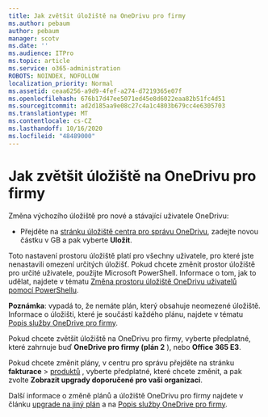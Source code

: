 ```yaml
---
title: Jak zvětšit úložiště na OneDrivu pro firmy
ms.author: pebaum
author: pebaum
manager: scotv
ms.date: ''
ms.audience: ITPro
ms.topic: article
ms.service: o365-administration
ROBOTS: NOINDEX, NOFOLLOW
localization_priority: Normal
ms.assetid: ceaa6256-a9d9-4fef-a274-d7219365e07f
ms.openlocfilehash: 676b17d47ee5071ed45e8d6022eaa82b51fc4d51
ms.sourcegitcommit: ad2d185aa9e08c27c4a1c4803b679cc4e6305703
ms.translationtype: MT
ms.contentlocale: cs-CZ
ms.lasthandoff: 10/16/2020
ms.locfileid: "48489000"
---
```

# <a name="how-to-increase-storage-in-onedrive-for-business"></a>Jak zvětšit úložiště na OneDrivu pro firmy

Změna výchozího úložiště pro nové a stávající uživatele OneDrivu:
  
- Přejděte na [stránku úložiště centra pro správu OneDrivu](https://admin.onedrive.com/?v=StorageSettings), zadejte novou částku v GB a pak vyberte **Uložit**.

Toto nastavení prostoru úložiště platí pro všechny uživatele, pro které jste nenastavili omezení určitých úložišť. Pokud chcete změnit prostor úložiště pro určité uživatele, použijte Microsoft PowerShell. Informace o tom, jak to udělat, najdete v tématu [Změna prostoru úložiště OneDrivu uživatelů pomocí PowerShellu](https://docs.microsoft.com/onedrive/change-user-storage).

**Poznámka**: vypadá to, že nemáte plán, který obsahuje neomezené úložiště. Informace o úložišti, které je součástí každého plánu, najdete v tématu [Popis služby OneDrive pro firmy](https://docs.microsoft.com/office365/servicedescriptions/onedrive-for-business-service-description).
  
Pokud chcete zvětšit úložiště na OneDrivu pro firmy, vyberte předplatné, které zahrnuje buď **OneDrive pro firmy (plán 2** ), nebo **Office 365 E3**.
  
Pokud chcete změnit plány, v centru pro správu přejděte na stránku **fakturace** \> [produktů](https://go.microsoft.com/fwlink/p/?linkid=842054) , vyberte předplatné, které chcete změnit, a pak zvolte **Zobrazit upgrady doporučené pro vaši organizaci**.
  
Další informace o změně plánů a úložiště OneDrivu pro firmy najdete v článku [upgrade na jiný plán](https://docs.microsoft.com/microsoft-365/commerce/subscriptions/upgrade-to-different-plan) a na [Popis služby OneDrive pro firmy](https://docs.microsoft.com/office365/servicedescriptions/onedrive-for-business-service-description).